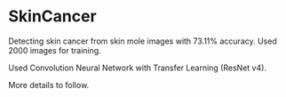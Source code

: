 # SkinCancer

Detecting skin cancer from skin mole images with 73.11% accuracy. 
Used 2000 images for training.

Used Convolution Neural Network with Transfer Learning (ResNet v4).

More details to follow.
